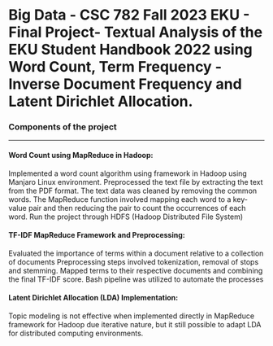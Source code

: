 # Big Data - CSC 782 Fall 2023 EKU - Final Project- Textual Analysis of the EKU Student Handbook 2022 using Word Count, Term Frequency - Inverse Document Frequency and Latent Dirichlet Allocation.

### Components of the project
__________________________________
#### Word Count using MapReduce in Hadoop:
Implemented a word count algorithm using framework in Hadoop using Manjaro Linux environment.
Preprocessed the text file by extracting the text from the PDF format.
The text data was cleaned by removing the common words.
The MapReduce function involved mapping each word to a key-value pair and then reducing the pair to count the occurrences of each word. Run the project through HDFS (Hadoop Distributed File System)
#### TF-IDF MapReduce Framework and Preprocessing: 
Evaluated the importance of terms within a document relative to a collection of documents
Preprocessing steps involved tokenization, removal of stops and stemming.
Mapped terms to their respective documents and combining the final TF-IDF score.
Bash pipeline was utilized to automate the processes
#### Latent Dirichlet Allocation (LDA) Implementation:
Topic modeling is not effective when implemented directly in MapReduce framework for Hadoop due iterative nature, but it still possible to adapt LDA for distributed computing environments.

